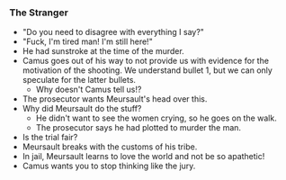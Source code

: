 ### The Stranger
- "Do you need to disagree with everything I say?"
- "Fuck, I'm tired man! I'm still here!"
- He had sunstroke at the time of the murder.
- Camus goes out of his way to not provide us with evidence for the motivation of the shooting. We understand bullet 1, but we can only speculate for the latter bullets.
	- Why doesn't Camus tell us!?
- The prosecutor wants Meursault's head over this.
- Why did Meursault do the stuff?
	- He didn't want to see the women crying, so he goes on the walk.
	- The prosecutor says he had plotted to murder the man.
- Is the trial fair?
- Meursault breaks with the customs of his tribe.
- In jail, Meursault learns to love the world and not be so apathetic!
- Camus wants you to stop thinking like the jury.